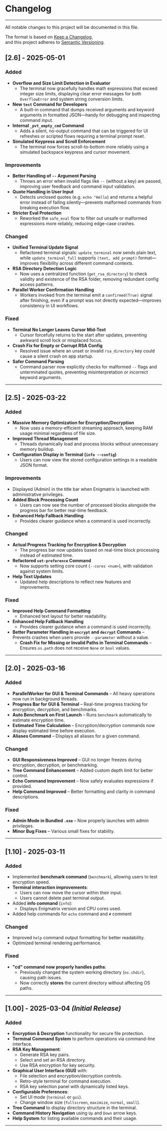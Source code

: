 # Changelog

---

All notable changes to this project will be documented in this file.

The format is based on [Keep a Changelog](https://keepachangelog.com/en/1.0.0/),  
and this project adheres to [Semantic Versioning](https://semver.org/).


## [2.6] - 2025-05-01

### Added
- **Overflow and Size Limit Detection in Evaluator**
  - The terminal now gracefully handles math expressions that exceed integer size limits, displaying clear error messages for both `OverflowError` and system string conversion limits.
- **New `test` Command for Developers**
  - A built-in command that dumps received arguments and keyword arguments in formatted JSON—handy for debugging and inspecting command input.
- **Internal `_pvt_empty_cmd` Command**
  - Adds a silent, no-output command that can be triggered for UI refreshes or scripted flows requiring a terminal prompt reset.
- **Simulated Keypress and Scroll Enforcement**
  - The terminal now forces scroll-to-bottom more reliably using a simulated backspace keypress and cursor movement.

### Improvements
- **Better Handling of `--` Argument Parsing**
  - Throws an error when invalid flags like `--` (without a key) are passed, improving user feedback and command input validation.
- **Quote Handling in User Input**
  - Detects unclosed quotes (e.g. `echo "Hello`) and returns a helpful error instead of failing silently—prevents malformed commands from breaking execution flow.
- **Stricter Eval Protection**
  - Reworked the `safe_eval` flow to filter out unsafe or malformed expressions more reliably, reducing edge-case crashes.

### Changed
- **Unified Terminal Update Signal**
  - Refactored terminal signals: `update_terminal` now sends plain text, while `update_terminal_full` supports `(text, add_prompt)` format—improves flexibility across different command contexts.
- **RSA Directory Detection Logic**
  - Now uses a centralized function (`get_rsa_directory`) to check validity and existence of the RSA folder, removing redundant config access patterns.
- **Parallel Worker Confirmation Handling**
  - Workers invoked from the terminal emit a `confirmed(True)` signal after finishing, even if a prompt was not directly expected—improves consistency in UI workflows.

### Fixed
- **Terminal No Longer Leaves Cursor Mid-Text**
  - Cursor forcefully returns to the start after updates, preventing awkward scroll lock or misplaced focus.
- **Crash Fix for Empty or Corrupt RSA Config**
  - Resolved issue where an unset or invalid `rsa_directory` key could cause a silent crash on app startup.
- **Safer Command Parsing**
  - Command parser now explicitly checks for malformed `--` flags and unterminated quotes, preventing misinterpretation or incorrect keyword arguments.

---
## [2.5] - 2025-03-22
### Added
- **Massive Memory Optimization for Encryption/Decryption** 
  - Now uses a memory-efficient streaming approach, keeping RAM usage minimal regardless of file size.
- **Improved Thread Management** 
  - Threads dynamically load and process blocks without unnecessary memory buildup.
- **Configuration Display in Terminal (`info --config`)**  
  - Users can now view the stored configuration settings in a readable JSON format.

### Improvements
- Displayed (Admin) in the title bar when Enigmatrix is launched with administrative privileges.
- **Added Block Processing Count** 
  - Users can now see the number of processed blocks alongside the progress bar for better real-time feedback.
- **Enhanced Help Fallback Handling**  
  - Provides clearer guidance when a command is used incorrectly. 
  
### Changed
- **Actual Progress Tracking for Encryption & Decryption** 
  - The progress bar now updates based on real-time block processing instead of estimated time.
- **Refactored `set-preference` Command**  
  - Now supports setting core count (`--cores <num>`), with validation against system limits.  
- **Help Text Updates**  
  - Updated help descriptions to reflect new features and improvements. 
  
### Fixed
- **Improved Help Command Formatting** 
  - Enhanced text layout for better readability.  
- **Enhanced Help Fallback Handling**
  - Provides clearer guidance when a command is used incorrectly.  
- **Better Parameter Handling in `encrypt` and `decrypt` Commands** – Prevents crashes when users provide `--parameter` without a value.
  - **Crash Fix for Missing or Invalid Paths in Terminal Commands** – Ensures `os.path` does not receive `None` or `bool` values.

---
## [2.0] - 2025-03-16
### Added
- **ParallelWorker for GUI & Terminal Commands** – All heavy operations now run in background threads.
- **Progress Bar for GUI & Terminal** – Real-time progress tracking for encryption, decryption, and benchmarks.
- **Auto Benchmark on First Launch** – Runs `benchmark` automatically to estimate encryption time.
- **Estimated Time Calculation** – Encryption/decryption commands now display estimated time before execution.
- **Aliases Command** – Displays all aliases for a given command.

### Changed
- **GUI Responsiveness Improved** – GUI no longer freezes during encryption, decryption, or benchmarking.
- **Tree Command Enhancement** – Added custom depth limit for better control.
- **Echo Command Improvement** – Now safely evaluates expressions if provided.
- **Help Command Improved** – Better formatting and clarity in command descriptions.

### Fixed
- **Admin Mode in Bundled `.exe`** – Now properly launches with admin privileges.
- **Minor Bug Fixes** – Various small fixes for stability.

---
## [1.10] - 2025-03-11
### Added
- Implemented **benchmark command** (`benchmark`), allowing users to test encryption speed.
- **Terminal interaction improvements**:
  - Users can now move the cursor within their input.
  - Users cannot delete past terminal output.
- Added **info command** (`info`):
  - Displays Enigmatrix version and CPU cores used.
- Added help commands for `echo` command and `#` comment

### Changed
- Improved `help` command output formatting for better readability.
- Optimized terminal rendering performance.

### Fixed
- **"cd" command now properly handles paths**:
  - Previously changed the system working directory (`os.chdir`), causing path issues.
  - Now correctly **stores** the current directory without affecting OS paths.

---

## **[1.00] - 2025-03-04** *(Initial Release)*  

### **Added**  
- **Encryption & Decryption** functionality for secure file protection.  
- **Terminal Command System** to perform operations via command-line interface.  
- **RSA Key Management**:  
  - Generate RSA key pairs.  
  - Select and set an RSA directory.  
  - Use RSA encryption for key security.  
- **Graphical User Interface (GUI)** with:  
  - File selection and encryption/decryption controls.  
  - Retro-style terminal for command execution.  
  - RSA key selection panel with dynamically listed keys.  
- **Configurable Preferences**:  
  - Set UI mode (`terminal` or `gui`).  
  - Change window size (`fullscreen`, `maximize`, `normal`, `small`).  
- **Tree Command** to display directory structure in the terminal.  
- **Command History Navigation** using `Up` and `Down` arrow keys.  
- **Help System** for listing available commands and their usage.  

---